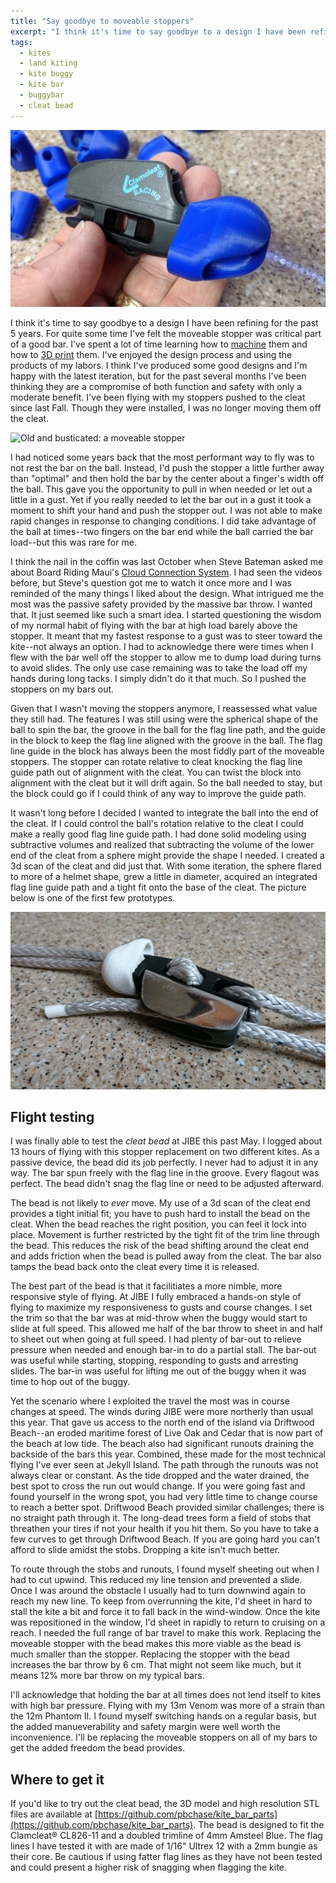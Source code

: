 ```yaml
---
title: "Say goodbye to moveable stoppers"
excerpt: "I think it's time to say goodbye to a design I have been refining for the past 5 years."
tags:
  - kites
  - land kiting
  - kite buggy
  - kite bar
  - buggybar
  - cleat bead
---
```


![](/images/IMG_20190530_180044.jpg "The New Hotness: a commerically printed cleat bead")

I think it's time to say goodbye to a design I have been refining for the past 5 years. For quite some time I've felt the moveable stopper was critical part of a good bar. I've spent a lot of time learning how to [machine](../moveable-stoppers/) them and how to [3D print](../printing-a-moveable-stopper/) them. I've enjoyed the design process and using the products of my labors. I think I've produced some good designs and I'm happy with the latest iteration, but for the past several months I've been thinking they are a compromise of both function and safety with only a moderate benefit. I've been flying with my stoppers pushed to the cleat since last Fall. Though they were installed, I was no longer moving them off the cleat.

![](/images/no-stoppers.png "Old and busticated: a moveable stopper")

I had noticed some years back that the most performant way to fly was to not rest the bar on the ball.  Instead, I'd push the stopper a little further away than "optimal" and then hold the bar by the center about a finger's width off the ball. This gave you the opportunity to pull in when needed or let out a little in a gust. Yet if you really needed to let the bar out in a gust it took a moment to shift your hand and push the stopper out. I was not able to make rapid changes in response to changing conditions. I did take advantage of the ball at times--two fingers on the bar end while the ball carried the bar load--but this was rare for me.

I think the nail in the coffin was last October when Steve Bateman asked me about Board Riding Maui's [Cloud Connection System](../cloud-connection-system). I had seen the videos before, but Steve's question got me to watch it once more and I was reminded of the many things I liked about the design. What intrigued me the most was the passive safety provided by the massive bar throw. I wanted that. It just seemed like such a smart idea. I started questioning the wisdom of my normal habit of flying with the bar at high load barely above the stopper. It meant that my fastest response to a gust was to steer toward the kite--not always an option. I had to acknowledge there were times when I flew with the bar well off the stopper to allow me to dump load during turns to avoid slides. The only use case remaining was to take the load off my hands during long tacks. I simply didn't do it that much. So I pushed the stoppers on my bars out.

Given that I wasn't moving the stoppers anymore, I reassessed what value they still had. The features I was still using were the spherical shape of the ball to spin the bar, the groove in the ball for the flag line path, and the guide in the block to keep the flag line aligned with the groove in the ball. The flag line guide in the block has always been the most fiddly part of the moveable stoppers. The stopper can rotate relative to cleat knocking the flag line guide path out of alignment with the cleat. You can twist the block into alignment with the cleat but it will drift again. So the ball needed to stay, but the block could go if I could think of any way to improve the guide path.

It wasn't long before I decided I wanted to integrate the ball into the end of the cleat. If I could control the ball's rotation relative to the cleat I could make a really good flag line guide path. I had done solid modeling using subtractive volumes and realized that subtracting the volume of the lower end of the cleat from a sphere might provide the shape I needed. I created a 3d scan of the cleat and did just that.  With some iteration, the sphere flared to more of a helmet shape, grew a little in diameter, acquired an integrated flag line guide path and a tight fit onto the base of the cleat. The picture below is one of the first few prototypes.

![](/images/DSC_0009.jpg "Cleat bead prototype")

## Flight testing

I was finally able to test the _cleat bead_ at JIBE this past May. I logged about 13 hours of flying with this stopper replacement on two different kites. As a passive device, the bead did its job perfectly. I never had to adjust it in any way. The bar spun freely with the flag line in the groove. Every flagout was perfect. The bead didn't snag the flag line or need to be adjusted afterward.

The bead is not likely to _ever_ move. My use of a 3d scan of the cleat end provides a tight initial fit; you have to push hard to install the bead on the cleat. When the bead reaches the right position, you can feel it lock into place. Movement is further restricted by the tight fit of the trim line through the bead. This reduces the risk of the bead shifting around the cleat end and adds friction when the bead is pulled away from the cleat. The bar also tamps the bead back onto the cleat every time it is released.

The best part of the bead is that it facilitiates a more nimble, more responsive style of flying. At JIBE I fully embraced a hands-on style of flying to maximize my responsiveness to gusts and course changes. I set the trim so that the bar was at mid-throw when the buggy would start to slide at full speed. This allowed me half of the bar throw to sheet in and half to sheet out when going at full speed. I had plenty of bar-out to relieve pressure when needed and enough bar-in to do a partial stall. The bar-out was useful while starting, stopping, responding to gusts and arresting slides. The bar-in was useful for lifting me out of the buggy when it was time to hop out of the buggy.

Yet the scenario where I exploited the travel the most was in course changes at speed. The winds during JIBE were more northerly than usual this year. That gave us access to the north end of the island via Driftwood Beach--an eroded maritime forest of Live Oak and Cedar that is now part of the beach at low tide. The beach also had significant runouts draining the backside of the bars this year. Combined, these made for the most technical flying I've ever seen at Jekyll Island. The path through the runouts was not always clear or constant. As the tide dropped and the water drained, the best spot to cross the run out would change. If you were going fast and found yourself in the wrong spot, you had very little time to change course to reach a better spot. Driftwood Beach provided similar challenges; there is no straight path through it. The long-dead trees form a field of stobs that threathen your tires if not your health if you hit them. So you have to take a few curves to get through Driftwood Beach. If you are going hard you can't afford to slide amidst the stobs. Dropping a kite isn't much better.

To route through the stobs and runouts, I found myself sheeting out when I had to cut upwind. This reduced my line tension and prevented a slide. Once I was around the obstacle I usually had to turn downwind again to reach my new line. To keep from overrunning the kite, I'd sheet in hard to stall the kite a bit and force it to fall back in the wind-window. Once the kite was repositioned in the window, I'd sheet in rapidly to return to cruising on a reach. I needed the full range of bar travel to make this work. Replacing the moveable stopper with the bead makes this more viable as the bead is much smaller than the stopper. Replacing the stopper with the bead increases the bar throw by 6 cm. That might not seem like much, but it means 12% more bar throw on my typical bars.

I'll acknowledge that holding the bar at all times does not lend itself to kites with high bar pressure. Flying with my 13m Venom was more of a strain than the 12m Phantom II. I found myself switching hands on a regular basis, but the added manueverability and safety margin were well worth the inconvenience. I'll be replacing the moveable stoppers on all of my bars to get the added freedom the bead provides.

## Where to get it

If you'd like to try out the cleat bead, the 3D model and high resolution STL files are available at [https://github.com/pbchase/kite_bar_parts](https://github.com/pbchase/kite_bar_parts). The bead is designed to fit the Clamcleat® CL826-11 and a doubled trimline of 4mm Amsteel Blue. The flag lines I have tested it with are made of 1/16" Ultrex 12 with a 2mm bungie as their core. Be cautious if using fatter flag lines as they have not been tested and could present a higher risk of snagging when flagging the kite.
